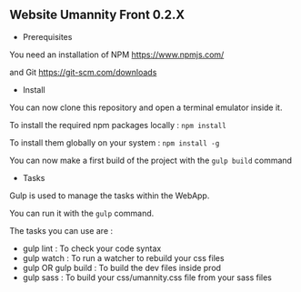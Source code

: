 ## Website Umannity Front 0.2.X

* Prerequisites

You need an installation of NPM <https://www.npmjs.com/>

and Git <https://git-scm.com/downloads>

* Install

You can now clone this repository and open a terminal emulator inside it.

To install the required npm packages locally : ``` npm install ```

To install them globally on your system : ``` npm install -g ```

You can now make a first build of the project with the ```gulp build``` command

* Tasks

Gulp is used to manage the tasks within the WebApp.

You can run it with the ```gulp``` command.

The tasks you can use are :
* gulp lint : To check your code syntax
* gulp watch : To run a watcher to rebuild your css files
* gulp OR gulp build : To build the dev files inside prod
* gulp sass : To build your css/umannity.css file from your sass files
